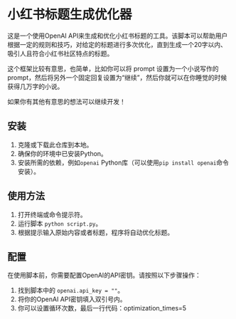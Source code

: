 # 小红书标题生成优化器

这是一个使用OpenAI API来生成和优化小红书标题的工具。该脚本可以帮助用户根据一定的规则和技巧，对给定的标题进行多次优化，直到生成一个20字以内、吸引人且符合小红书社区特点的标题。

这个框架比较有意思，也简单，比如你可以将 prompt 设置为一个小说写作的 prompt，然后将另外一个固定回复设置为“继续”，然后你就可以在你睡觉的时候获得几万字的小说。

如果你有其他有意思的想法可以继续开发！

## 安装

1. 克隆或下载此仓库到本地。
2. 确保你的环境中已安装Python。
3. 安装所需的依赖，例如`openai` Python库（可以使用`pip install openai`命令安装）。

## 使用方法

1. 打开终端或命令提示符。
2. 运行脚本 `python script.py`。
3. 根据提示输入原始内容或者标题，程序将自动优化标题。

## 配置

在使用脚本前，你需要配置OpenAI的API密钥。请按照以下步骤操作：

1. 找到脚本中的 `openai.api_key = ""`。
2. 将你的OpenAI API密钥填入双引号内。
3. 你可以设置循环次数，最后一行代码：optimization_times=5

